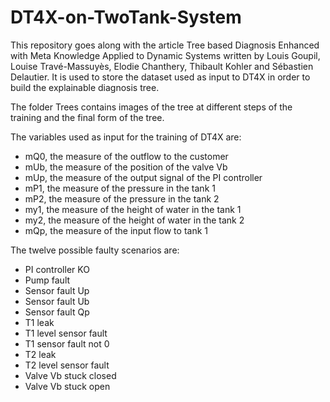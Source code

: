 # DT4X-on-TwoTank-System

This repository goes along with the article Tree based Diagnosis Enhanced with Meta Knowledge Applied to Dynamic Systems written by Louis Goupil, Louise Travé-Massuyès, Elodie Chanthery, Thibault Kohler and Sébastien Delautier.
It is used to store the dataset used as input to DT4X in order to build the explainable diagnosis tree.

The folder Trees contains images of the tree at different steps of the training and the final form of the tree.

The variables used as input for the training of DT4X are:

- mQ0, the measure of the outflow to the customer
- mUb, the measure of the position of the valve Vb
- mUp, the measure of the output signal of the PI controller
- mP1, the measure of the pressure in the tank 1
- mP2, the measure of the pressure in the tank 2
- my1, the measure of the height of water in the tank 1
- my2, the measure of the height of water in the tank 2
- mQp, the measure of the input flow to tank 1

The twelve possible faulty scenarios are:

- PI controller KO
- Pump fault
- Sensor fault Up
- Sensor fault Ub
- Sensor fault Qp
- T1 leak
- T1 level sensor fault
- T1 sensor fault not 0
- T2 leak
- T2 level sensor fault
- Valve Vb stuck closed
- Valve Vb stuck open
